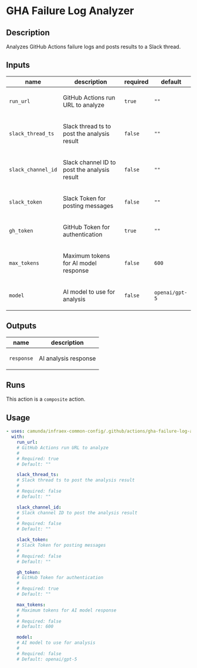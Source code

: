# GHA Failure Log Analyzer

## Description

Analyzes GitHub Actions failure logs and posts results to a Slack thread.


## Inputs

| name | description | required | default |
| --- | --- | --- | --- |
| `run_url` | <p>GitHub Actions run URL to analyze</p> | `true` | `""` |
| `slack_thread_ts` | <p>Slack thread ts to post the analysis result</p> | `false` | `""` |
| `slack_channel_id` | <p>Slack channel ID to post the analysis result</p> | `false` | `""` |
| `slack_token` | <p>Slack Token for posting messages</p> | `false` | `""` |
| `gh_token` | <p>GitHub Token for authentication</p> | `true` | `""` |
| `max_tokens` | <p>Maximum tokens for AI model response</p> | `false` | `600` |
| `model` | <p>AI model to use for analysis</p> | `false` | `openai/gpt-5` |


## Outputs

| name | description |
| --- | --- |
| `response` | <p>AI analysis response</p> |


## Runs

This action is a `composite` action.

## Usage

```yaml
- uses: camunda/infraex-common-config/.github/actions/gha-failure-log-analyzer@main
  with:
    run_url:
    # GitHub Actions run URL to analyze
    #
    # Required: true
    # Default: ""

    slack_thread_ts:
    # Slack thread ts to post the analysis result
    #
    # Required: false
    # Default: ""

    slack_channel_id:
    # Slack channel ID to post the analysis result
    #
    # Required: false
    # Default: ""

    slack_token:
    # Slack Token for posting messages
    #
    # Required: false
    # Default: ""

    gh_token:
    # GitHub Token for authentication
    #
    # Required: true
    # Default: ""

    max_tokens:
    # Maximum tokens for AI model response
    #
    # Required: false
    # Default: 600

    model:
    # AI model to use for analysis
    #
    # Required: false
    # Default: openai/gpt-5
```
